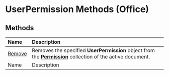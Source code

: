
# UserPermission Methods (Office)

## Methods



|**Name**|**Description**|
|:-----|:-----|
| [Remove](d4c8778f-dc1b-7d5b-6a7a-65b91909bfe3.md)|Removes the specified  **UserPermission** object from the **[Permission](4bdf7058-d4ba-0bd4-c5cd-141d67245ced.md)** collection of the active document.|
|Name|Description|
